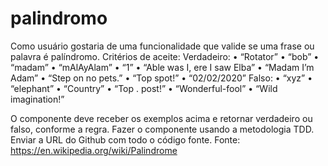 # palindromo

Como usuário gostaria de uma funcionalidade que valide se uma frase ou palavra é
palíndromo.
Critérios de aceite:
Verdadeiro:
• “Rotator”
• “bob”
• “madam”
• “mAlAyAlam”
• “1”
• “Able was I, ere I saw Elba”
• “Madam I’m Adam”
• “Step on no pets.”
• “Top spot!”
• “02/02/2020”
Falso:
• “xyz”
• “elephant”
• “Country”
• “Top . post!”
• “Wonderful-fool”
• “Wild imagination!”

O componente deve receber os exemplos acima e retornar verdadeiro ou falso, conforme a
regra. Fazer o componente usando a metodologia TDD.
Enviar a URL do Github com todo o código fonte.
Fonte: https://en.wikipedia.org/wiki/Palindrome

